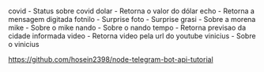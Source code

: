 #

covid - Status sobre covid
dolar - Retorna o valor do dólar
echo - Retorna a mensagem digitada
fotnilo - Surprise
foto - Surprise
grasi - Sobre a morena
mike - Sobre o mike
nando - Sobre o nando
tempo - Retorna previsao da cidade informada
video - Retorna video pela url do youtube
vinicius - Sobre o vinicius


https://github.com/hosein2398/node-telegram-bot-api-tutorial